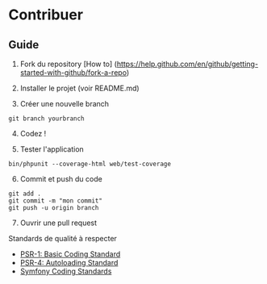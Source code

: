 # Contribuer

## Guide

1. Fork du repository [How to] (https://help.github.com/en/github/getting-started-with-github/fork-a-repo)

2. Installer le projet (voir README.md)

3. Créer une nouvelle branch
```
git branch yourbranch
```

4. Codez !

5. Tester l'application
```
bin/phpunit --coverage-html web/test-coverage
```

6. Commit et push du code

```
git add .
git commit -m "mon commit"
git push -u origin branch
```

7. Ouvrir une pull request

Standards de qualité à respecter

+ [PSR-1: Basic Coding Standard](https://github.com/php-fig/fig-standards/blob/master/accepted/PSR-1-basic-coding-standard.md)
+ [PSR-4: Autoloading Standard](https://github.com/php-fig/fig-standards/blob/master/accepted/PSR-4-autoloader.md)
+ [Symfony Coding Standards](https://symfony.com/doc/current/contributing/code/standards.html)
